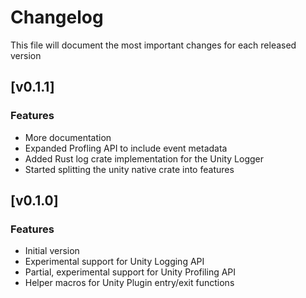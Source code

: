 # Changelog

This file will document the most important changes for each released version

## [v0.1.1]

### Features
- More documentation
- Expanded Profling API to include event metadata
- Added Rust log crate implementation for the Unity Logger
- Started splitting the unity native crate into features

## [v0.1.0]

### Features
- Initial version
- Experimental support for Unity Logging API
- Partial, experimental support for Unity Profiling API
- Helper macros for Unity Plugin entry/exit functions
